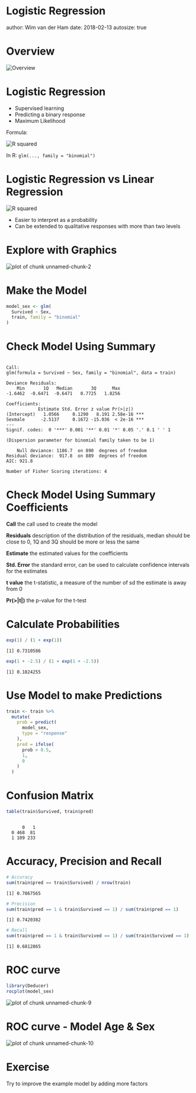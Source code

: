

Logistic Regression
========================================================
author: Wim van der Ham
date: 2018-02-13
autosize: true

Overview
========================================================

![Overview](./model_schema.jpg)

Logistic Regression
========================================================

- Supervised learning
- Predicting a binary response
- Maximum Likelihood

Formula:

![R squared](./formula.jpg)

In R: `glm(..., family = "binomial")`

Logistic Regression vs Linear Regression
========================================================

![R squared](./lm_vs_lg.jpg)

- Easier to interpret as a probability
- Can be extended to qualitative responses with more than two levels

Explore with Graphics
========================================================

![plot of chunk unnamed-chunk-2](log_reg-figure/unnamed-chunk-2-1.png)

Make the Model
========================================================


```r
model_sex <- glm(
  Survived ~ Sex, 
  train, family = "binomial"
) 
```

Check Model Using Summary
========================================================


```

Call:
glm(formula = Survived ~ Sex, family = "binomial", data = train)

Deviance Residuals: 
    Min       1Q   Median       3Q      Max  
-1.6462  -0.6471  -0.6471   0.7725   1.8256  

Coefficients:
            Estimate Std. Error z value Pr(>|z|)    
(Intercept)   1.0566     0.1290   8.191 2.58e-16 ***
Sexmale      -2.5137     0.1672 -15.036  < 2e-16 ***
---
Signif. codes:  0 '***' 0.001 '**' 0.01 '*' 0.05 '.' 0.1 ' ' 1

(Dispersion parameter for binomial family taken to be 1)

    Null deviance: 1186.7  on 890  degrees of freedom
Residual deviance:  917.8  on 889  degrees of freedom
AIC: 921.8

Number of Fisher Scoring iterations: 4
```

Check Model Using Summary Coefficients
========================================================

**Call** the call used to create the model

**Residuals** description of the distribution of the residuals, median should be close to 0, 1Q and 3Q should be more or less the same

**Estimate** the estimated values for the coefficients

**Std. Error** the standard error, can be used to calculate confidence intervals for the estimates

**t value** the t-statistic, a measure of the number of sd the estimate is away from 0

**Pr(>|t|)** the p-value for the t-test

Calculate Probabilities
========================================================


```r
exp(1) / (1 + exp(1))
```

```
[1] 0.7310586
```

```r
exp(1 + -2.5) / (1 + exp(1 + -2.5))
```

```
[1] 0.1824255
```

<!-- Check Model Using Summary Coefficients -->
<!-- ======================================================== -->

<!-- **Null deviance** how well the Null model fits the data -->

<!-- **Residual deviance** how well the proposed model fits the data -->

<!-- ```{r} -->
<!-- p_value <- pchisq( -->
<!--   1186.7 - 917.8, 1,  -->
<!--   lower.tail = FALSE -->
<!-- ) -->
<!-- p_value -->
<!-- ``` -->

Use Model to make Predictions
========================================================


```r
train <- train %>%
  mutate(
    prob = predict(
      model_sex, 
      type = "response"
    ),
    pred = ifelse(
      prob > 0.5, 
      1, 
      0
    )
  )
```

Confusion Matrix 
========================================================


```r
table(train$Survived, train$pred)
```

```
   
      0   1
  0 468  81
  1 109 233
```

Accuracy, Precision and Recall
========================================================


```r
# Accuracy
sum(train$pred == train$Survived) / nrow(train)
```

```
[1] 0.7867565
```

```r
# Precision
sum(train$pred == 1 & train$Survived == 1) / sum(train$pred == 1)
```

```
[1] 0.7420382
```

```r
# Recall
sum(train$pred == 1 & train$Survived == 1) / sum(train$Survived == 1)
```

```
[1] 0.6812865
```

ROC curve
========================================================


```r
library(Deducer)
rocplot(model_sex)
```

![plot of chunk unnamed-chunk-9](log_reg-figure/unnamed-chunk-9-1.png)

ROC curve - Model Age & Sex
========================================================

![plot of chunk unnamed-chunk-10](log_reg-figure/unnamed-chunk-10-1.png)

Exercise
========================================================

Try to improve the example model by adding more factors
